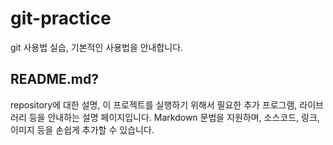 # git-practice
git 사용법 실습, 기본적인 사용법을 안내합니다.

## README.md?

repository에 대한 설명, 이 프로젝트를 실행하기 위해서 필요한 추가 프로그램, 라이브러리 등을 안내하는 설명 페이지입니다.
Markdown 문법을 지원하며, 소스코드, 링크, 이미지 등을 손쉽게 추가할 수 있습니다.
